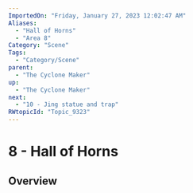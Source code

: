 ```yaml
---
ImportedOn: "Friday, January 27, 2023 12:02:47 AM"
Aliases:
  - "Hall of Horns"
  - "Area 8"
Category: "Scene"
Tags:
  - "Category/Scene"
parent:
  - "The Cyclone Maker"
up:
  - "The Cyclone Maker"
next:
  - "10 - Jing statue and trap"
RWtopicId: "Topic_9323"
---
```

# 8 - Hall of Horns
## Overview
